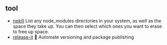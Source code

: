 ## tool

- [npkill](https://github.com/voidcosmos/npkill) List any node_modules directories in your system, as well as the space they take up. You can then select which ones you want to erase to free up space.
- [release-it](https://github.com/release-it/release-it) 🚀 Automate versioning and package publishing